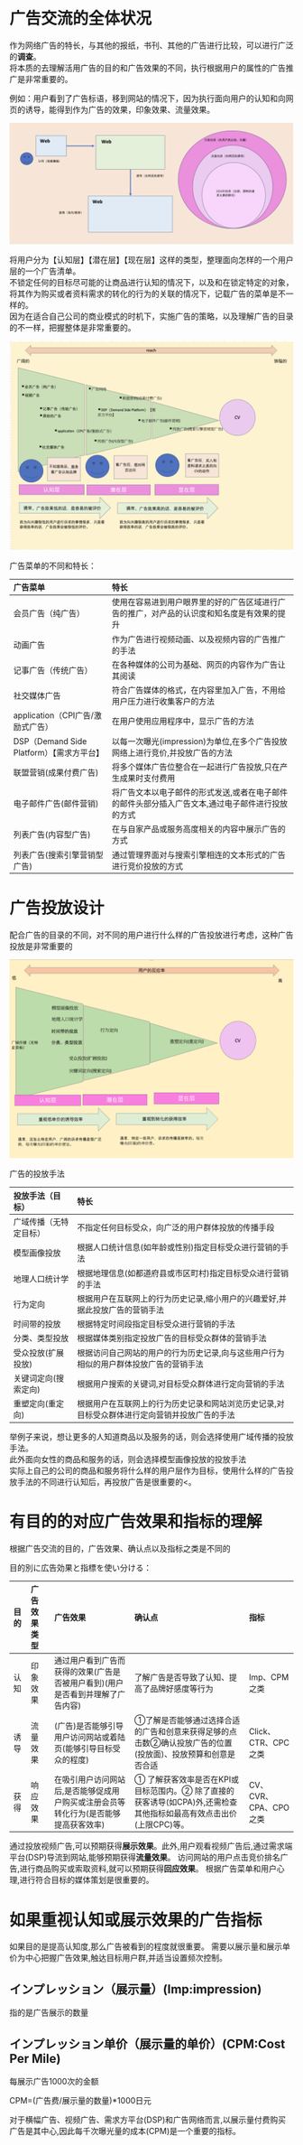 # 广告交流的全体状况
<p>

作为网络广告的特长，与其他的报纸，书刊、其他的广告进行比较，可以进行广泛的**调查**。<br/>
将本质的去理解活用广告的目的和广告效果的不同，执行根据用户的属性的广告推广是非常重要的。
</p>
<p>
例如：用户看到了广告标语，移到网站的情况下，因为执行面向用户的认知和向网页的诱导，能得到作为广告的效果，印象效果、流量效果。

![advance_director_effect](https://github.com/Seankharisma/Data_Analysis_Project/blob/master/Web%20analyst/Web%E8%A7%A3%E6%9E%90/picture/advance_director_effect.png)</p>

</p>
<p>
将用户分为【认知层】【潜在层】【现在层】这样的类型，整理面向怎样的一个用户层的一个广告清单。<br/>
不锁定任何的目标尽可能的让商品进行认知的情况下，以及和在锁定特定的对象，将其作为购买或者资料需求的转化的行为的关联的情况下，记载广告的菜单是不一样的。<br/>
因为在适合自己公司的商业模式的时机下，实施广告的策略，以及理解广告的目录的不一样，把握整体是非常重要的。
</p>

![advance_commuication_total_menue](https://github.com/Seankharisma/Data_Analysis_Project/blob/master/Web%20analyst/Web%E8%A7%A3%E6%9E%90/picture/advance_commuication_total_menue.png)</p>

广告菜单的不同和特长：

| 广告菜单                                                  | 特长                                                                                                                      | 
|:------------------------------------------------------|:------------------------------------------------------------------------------------------------------------------------|
| 会员广告（纯广告）                                             | 使用在容易进到用户眼界里的好的广告区域进行广告的推广，对产品的认识度和知名度是有效果的提升                                                                           |
| 动画广告                                                  | 作为广告进行视频动画、以及视频内容的广告推广的手法                                                                                               | 
| 记事广告（传统广告）                                            | 在各种媒体的公司为基础、网页的内容作为广告让其阅读                                                                                               | 
| 社交媒体广告                                                | 符合广告媒体的格式，在内容里加入广告，不用给用户压力进行收集客户的方法                                                                                     | 
| application（CPI广告/激励式广告）                              | 在用户使用应用程序中，显示广告的方法                                                                                                      | 
| DSP（Demand Side Platform）【需求方平台】                      | 以每一次曝光(impression)为单位,在多个广告投放网络上进行竞价,并投放广告的方法                                                                           |
| 联盟营销(成果付费广告)                                          | 将多个媒体广告位整合在一起进行广告投放,只在产生成果时支付费用                                                                                         |
| 电子邮件广告(邮件营销)                                          | 将广告文本以电子邮件的形式发送,或者在电子邮件的邮件头部分插入广告文本,通过电子邮件进行投放的方式                                                                       |
| 列表广告(内容型广告)                                           | 在与自家产品或服务高度相关的内容中展示广告的方式                                                                                     |
| 列表广告(搜索引擎营销型广告)                                       | 通过管理界面对与搜索引擎相连的文本形式的广告进行竞价投放的方式                                                                                                |

# 广告投放设计
<p>配合广告的目录的不同，对不同的用户进行什么样的广告投放进行考虑，这种广告投放是非常重要的</p>

![Differences in Advertising Delivery Methods (Targeting)](https://github.com/Seankharisma/Data_Analysis_Project/blob/master/Web%20analyst/Web%E8%A7%A3%E6%9E%90/picture/Differences%20in%20Advertising%20Delivery%20Methods%20(Targeting).png)</p>

<p>广告的投放手法</p>

| 投放手法（目标）                              | 特长                                                | 
|:--------------------------------------|:--------------------------------------------------|
| 广域传播（无特定目标）                           | 不指定任何目标受众，向广泛的用户群体投放的传播手段                         |
| 模型画像投放                                |    根据人口统计信息(如年龄或性别)指定目标受众进行营销的手法                                               | 
| 地理人口统计学                               |   根据地理信息(如都道府县或市区町村)指定目标受众进行营销的手法                                                | 
| 行为定向                                  |  根据用户在互联网上的行为历史记录,缩小用户的兴趣爱好,并据此投放广告的营销手法                                                 | 
| 时间带的投放                                |  根据特定时间段指定目标受众进行营销的手法                                                 | 
| 分类、类型投放                               |  根据媒体类别指定投放广告的目标受众群体的营销手法                                                 |
| 受众投放(扩展投放)                            |  根据访问自己网站的用户的行为历史记录,向与这些用户行为相似的用户群体投放广告的营销手法                                                 |
| 关键词定向(搜索定向)                           | 根据用户搜索的关键词,对目标受众群体进行定向营销的手法 |
| 重塑定向(重定向)                             |     根据用户在互联网上的行为历史记录和网站浏览历史记录,对目标受众群体进行定向营销并投放广告的手法                      |

<p>
举例子来说，想让更多的人知道商品以及服务的话，则会选择使用广域传播的投放手法。<br/>
此外面向女性的商品和服务的话，则会选择模型画像投放的投放手法<br/>
实际上自己的公司的商品和服务将什么样的用户层作为目标，使用什么样的广告投放手法的不同进行认知后，再投放广告是很重要的<。
</p>

# 有目的的对应广告效果和指标的理解
<p>根据广告交流的目的，广告效果、确认点以及指标之类是不同的</p>

目的別に広告効果と指標を使い分ける：

| 目的  | 广告效果类型                          |  广告效果                          | 确认点                                                                | 指标               |
|:----|:--------------------------------|:--------------------------------|:-------------------------------------------------------------------|:-----------------|
| 认知  | 印象效果      |通过用户看到广告而获得的效果(广告是否被用户看到)(用户是否看到并理解了广告内容)       | 了解广告是否导致了认知、提高了品牌好感度等行为                                            | Imp、CPM之类        |
| 诱导  | 流量效果   | (广告)是否能够引导用户访问网站或着陆页(能够引导目标受众的程度)      | ①了解是否能够通过选择合适的广告和创意来获得足够的点击数②确认投放广告的位置(投放面)、投放预算和创意是否合适            | Click、CTR、CPC之类  |
| 获得  | 响应效果 | 在吸引用户访问网站后,是否能够促成用户购买或注册会员等转化行为(是否能够提高获客效率)      | ① 了解获客效率是否在KPI或目标范围内。② 除了直接的获客诱导(如CPA)外,还需检查其他指标如最高有效点击出价(上限CPC)等。 | CV、CVR、CPA、CPO之类 |

<p>

通过投放视频广告,可以预期获得**展示效果**。此外,用户观看视频广告后,通过需求端平台(DSP)导流到网站,能够预期获得**流量效果**。
访问网站的用户点击竞价排名广告,进行商品购买或索取资料,就可以预期获得**回应效果**。
根据广告菜单和用户心理,进行符合目标的媒体策划是很重要的。
</p>

# 如果重视认知或展示效果的广告指标
<p>如果目的是提高认知度,那么广告被看到的程度就很重要。
需要以展示量和展示单价为中心把握广告效果,触达目标用户群,并适当设置频次控制。</p>

## インプレッション（展示量）(Imp:impression)
<p>指的是广告展示的数量</p>

## インプレッション单价（展示量的单价）(CPM:Cost Per Mile)
<p>每展示广告1000次的金额</p>
<p>CPM=(广告费/展示量的数量)*1000日元</p>
<p>对于横幅广告、视频广告、需求方平台(DSP)和广告网络而言,以展示量付费购买广告是其中心,因此每千次曝光量的成本(CPM)是一个重要的指标。</p>